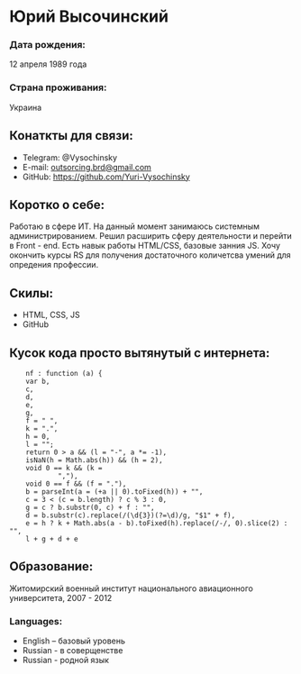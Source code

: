 # Юрий Высочинский

### Дата рождения: 
12 апреля 1989 года

### Страна проживания: 
Украина

## Конаткты для связи:
* Telegram: @Vysochinsky
* E-mail: outsorcing.brd@gmail.com
* GitHub: https://github.com/Yuri-Vysochinsky

## Коротко о себе:
Работаю в сфере ИТ. На данный момент занимаюсь системным администрированием. Решил расширить сферу деятельности и перейти в Front - end. Есть навык работы HTML/CSS, базовые занния JS. Хочу окончить курсы RS для получения достаточного количетсва умений для опредения профессии. 

## Скилы: 
* HTML, CSS, JS
* GitHub 
## Кусок кода просто вытянутый с интернета:
```
    nf : function (a) {
    var b,
    c,
    d,
    e,
    g,
    f = " ",
    k = ".",
    h = 0,
    l = "";
    return 0 > a && (l = "-", a *= -1),
    isNaN(h = Math.abs(h)) && (h = 2),
    void 0 == k && (k =
            ","),
    void 0 == f && (f = "."),
    b = parseInt(a = (+a || 0).toFixed(h)) + "",
    c = 3 < (c = b.length) ? c % 3 : 0,
    g = c ? b.substr(0, c) + f : "",
    d = b.substr(c).replace(/(\d{3})(?=\d)/g, "$1" + f),
    e = h ? k + Math.abs(a - b).toFixed(h).replace(/-/, 0).slice(2) : "",
    l + g + d + e
```

## Образование:
Житомирский военный институт национального авиационного университета, 2007 - 2012

### Languages: 
* English – базовый уровень
* Russian - в соверщенстве
* Russian - родной язык


